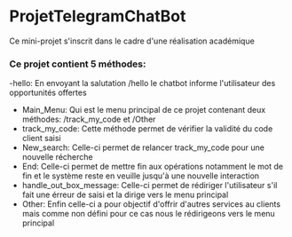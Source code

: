# ProjetTelegramChatBot
Ce mini-projet s'inscrit dans le cadre d'une réalisation académique 

### Ce projet contient 5 méthodes:

-hello: En envoyant la salutation /hello le chatbot informe l'utilisateur des opportunités offertes
- Main_Menu: Qui est le menu principal de ce projet contenant deux méthodes: /track_my_code et /Other
- track_my_code: Cette méthode permet de vérifier la validité du code client saisi
- New_search: Celle-ci permet de relancer track_my_code pour une nouvelle récherche
- End: Celle-ci permet de mettre fin aux opérations notamment le mot de fin et le système reste en veuille jusqu'à une nouvelle interaction
- handle_out_box_message: Celle-ci permet de rédiriger l'utilisateur s'il fait une érreur de saisi et la dirige vers le menu principal
- Other: Enfin celle-ci a pour objectif d'offrir d'autres services au clients mais comme non défini pour ce cas nous le rédirigeons vers le menu principal

